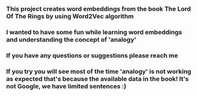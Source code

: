 ### This project creates word embeddings from the book The Lord Of The Rings by using Word2Vec algorithm
### I wanted to have some fun while learning word embeddings and understanding the concept of 'analogy'
### If you have any questions or suggestions please reach me
### If you try you will see most of the time 'analogy' is not working as expected that's because the available data in the book! It's not Google, we have limited sentences :)


